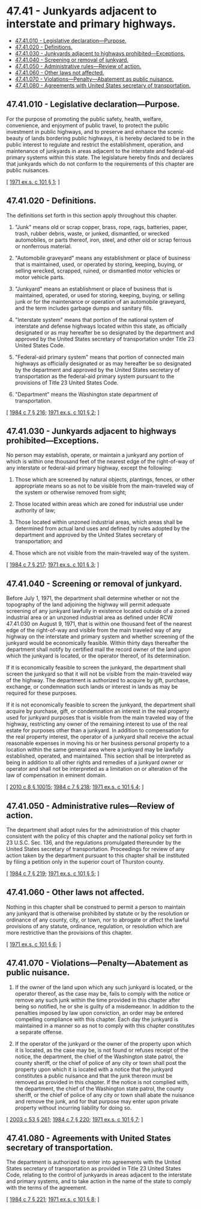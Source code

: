 # 47.41 - Junkyards adjacent to interstate and primary highways.
* [47.41.010 - Legislative declaration—Purpose.](#4741010---legislative-declarationpurpose)
* [47.41.020 - Definitions.](#4741020---definitions)
* [47.41.030 - Junkyards adjacent to highways prohibited—Exceptions.](#4741030---junkyards-adjacent-to-highways-prohibitedexceptions)
* [47.41.040 - Screening or removal of junkyard.](#4741040---screening-or-removal-of-junkyard)
* [47.41.050 - Administrative rules—Review of action.](#4741050---administrative-rulesreview-of-action)
* [47.41.060 - Other laws not affected.](#4741060---other-laws-not-affected)
* [47.41.070 - Violations—Penalty—Abatement as public nuisance.](#4741070---violationspenaltyabatement-as-public-nuisance)
* [47.41.080 - Agreements with United States secretary of transportation.](#4741080---agreements-with-united-states-secretary-of-transportation)
## 47.41.010 - Legislative declaration—Purpose.
For the purpose of promoting the public safety, health, welfare, convenience, and enjoyment of public travel, to protect the public investment in public highways, and to preserve and enhance the scenic beauty of lands bordering public highways, it is hereby declared to be in the public interest to regulate and restrict the establishment, operation, and maintenance of junkyards in areas adjacent to the interstate and federal-aid primary systems within this state. The legislature hereby finds and declares that junkyards which do not conform to the requirements of this chapter are public nuisances.

\[ [1971 ex.s. c 101 § 1](http://leg.wa.gov/CodeReviser/documents/sessionlaw/1971ex1c101.pdf?cite=1971%20ex.s.%20c%20101%20§%201); \]

## 47.41.020 - Definitions.
The definitions set forth in this section apply throughout this chapter.

1. "Junk" means old or scrap copper, brass, rope, rags, batteries, paper, trash, rubber debris, waste, or junked, dismantled, or wrecked automobiles, or parts thereof, iron, steel, and other old or scrap ferrous or nonferrous material.

2. "Automobile graveyard" means any establishment or place of business that is maintained, used, or operated by storing, keeping, buying, or selling wrecked, scrapped, ruined, or dismantled motor vehicles or motor vehicle parts.

3. "Junkyard" means an establishment or place of business that is maintained, operated, or used for storing, keeping, buying, or selling junk or for the maintenance or operation of an automobile graveyard, and the term includes garbage dumps and sanitary fills.

4. "Interstate system" means that portion of the national system of interstate and defense highways located within this state, as officially designated or as may hereafter be so designated by the department and approved by the United States secretary of transportation under Title 23 United States Code.

5. "Federal-aid primary system" means that portion of connected main highways as officially designated or as may hereafter be so designated by the department and approved by the United States secretary of transportation as the federal-aid primary system pursuant to the provisions of Title 23 United States Code.

6. "Department" means the Washington state department of transportation.

\[ [1984 c 7 § 216](http://leg.wa.gov/CodeReviser/documents/sessionlaw/1984c7.pdf?cite=1984%20c%207%20§%20216); [1971 ex.s. c 101 § 2](http://leg.wa.gov/CodeReviser/documents/sessionlaw/1971ex1c101.pdf?cite=1971%20ex.s.%20c%20101%20§%202); \]

## 47.41.030 - Junkyards adjacent to highways prohibited—Exceptions.
No person may establish, operate, or maintain a junkyard any portion of which is within one thousand feet of the nearest edge of the right-of-way of any interstate or federal-aid primary highway, except the following:

1. Those which are screened by natural objects, plantings, fences, or other appropriate means so as not to be visible from the main-traveled way of the system or otherwise removed from sight;

2. Those located within areas which are zoned for industrial use under authority of law;

3. Those located within unzoned industrial areas, which areas shall be determined from actual land uses and defined by rules adopted by the department and approved by the United States secretary of transportation; and

4. Those which are not visible from the main-traveled way of the system.

\[ [1984 c 7 § 217](http://leg.wa.gov/CodeReviser/documents/sessionlaw/1984c7.pdf?cite=1984%20c%207%20§%20217); [1971 ex.s. c 101 § 3](http://leg.wa.gov/CodeReviser/documents/sessionlaw/1971ex1c101.pdf?cite=1971%20ex.s.%20c%20101%20§%203); \]

## 47.41.040 - Screening or removal of junkyard.
Before July 1, 1971, the department shall determine whether or not the topography of the land adjoining the highway will permit adequate screening of any junkyard lawfully in existence located outside of a zoned industrial area or an unzoned industrial area as defined under RCW 47.41.030 on August 9, 1971, that is within one thousand feet of the nearest edge of the right-of-way and visible from the main traveled way of any highway on the interstate and primary system and whether screening of the junkyard would be economically feasible. Within thirty days thereafter the department shall notify by certified mail the record owner of the land upon which the junkyard is located, or the operator thereof, of its determination.

If it is economically feasible to screen the junkyard, the department shall screen the junkyard so that it will not be visible from the main-traveled way of the highway. The department is authorized to acquire by gift, purchase, exchange, or condemnation such lands or interest in lands as may be required for these purposes.

If it is not economically feasible to screen the junkyard, the department shall acquire by purchase, gift, or condemnation an interest in the real property used for junkyard purposes that is visible from the main traveled way of the highway, restricting any owner of the remaining interest to use of the real estate for purposes other than a junkyard. In addition to compensation for the real property interest, the operator of a junkyard shall receive the actual reasonable expenses in moving his or her business personal property to a location within the same general area where a junkyard may be lawfully established, operated, and maintained. This section shall be interpreted as being in addition to all other rights and remedies of a junkyard owner or operator and shall not be interpreted as a limitation on or alteration of the law of compensation in eminent domain.

\[ [2010 c 8 § 10015](http://lawfilesext.leg.wa.gov/biennium/2009-10/Pdf/Bills/Session%20Laws/Senate/6239-S.SL.pdf?cite=2010%20c%208%20§%2010015); [1984 c 7 § 218](http://leg.wa.gov/CodeReviser/documents/sessionlaw/1984c7.pdf?cite=1984%20c%207%20§%20218); [1971 ex.s. c 101 § 4](http://leg.wa.gov/CodeReviser/documents/sessionlaw/1971ex1c101.pdf?cite=1971%20ex.s.%20c%20101%20§%204); \]

## 47.41.050 - Administrative rules—Review of action.
The department shall adopt rules for the administration of this chapter consistent with the policy of this chapter and the national policy set forth in 23 U.S.C. Sec. 136, and the regulations promulgated thereunder by the United States secretary of transportation. Proceedings for review of any action taken by the department pursuant to this chapter shall be instituted by filing a petition only in the superior court of Thurston county.

\[ [1984 c 7 § 219](http://leg.wa.gov/CodeReviser/documents/sessionlaw/1984c7.pdf?cite=1984%20c%207%20§%20219); [1971 ex.s. c 101 § 5](http://leg.wa.gov/CodeReviser/documents/sessionlaw/1971ex1c101.pdf?cite=1971%20ex.s.%20c%20101%20§%205); \]

## 47.41.060 - Other laws not affected.
Nothing in this chapter shall be construed to permit a person to maintain any junkyard that is otherwise prohibited by statute or by the resolution or ordinance of any county, city, or town, nor to abrogate or affect the lawful provisions of any statute, ordinance, regulation, or resolution which are more restrictive than the provisions of this chapter.

\[ [1971 ex.s. c 101 § 6](http://leg.wa.gov/CodeReviser/documents/sessionlaw/1971ex1c101.pdf?cite=1971%20ex.s.%20c%20101%20§%206); \]

## 47.41.070 - Violations—Penalty—Abatement as public nuisance.
1. If the owner of the land upon which any such junkyard is located, or the operator thereof, as the case may be, fails to comply with the notice or remove any such junk within the time provided in this chapter after being so notified, he or she is guilty of a misdemeanor. In addition to the penalties imposed by law upon conviction, an order may be entered compelling compliance with this chapter. Each day the junkyard is maintained in a manner so as not to comply with this chapter constitutes a separate offense.

2. If the operator of the junkyard or the owner of the property upon which it is located, as the case may be, is not found or refuses receipt of the notice, the department, the chief of the Washington state patrol, the county sheriff, or the chief of police of any city or town shall post the property upon which it is located with a notice that the junkyard constitutes a public nuisance and that the junk thereon must be removed as provided in this chapter. If the notice is not complied with, the department, the chief of the Washington state patrol, the county sheriff, or the chief of police of any city or town shall abate the nuisance and remove the junk, and for that purpose may enter upon private property without incurring liability for doing so.

\[ [2003 c 53 § 261](http://lawfilesext.leg.wa.gov/biennium/2003-04/Pdf/Bills/Session%20Laws/Senate/5758.SL.pdf?cite=2003%20c%2053%20§%20261); [1984 c 7 § 220](http://leg.wa.gov/CodeReviser/documents/sessionlaw/1984c7.pdf?cite=1984%20c%207%20§%20220); [1971 ex.s. c 101 § 7](http://leg.wa.gov/CodeReviser/documents/sessionlaw/1971ex1c101.pdf?cite=1971%20ex.s.%20c%20101%20§%207); \]

## 47.41.080 - Agreements with United States secretary of transportation.
The department is authorized to enter into agreements with the United States secretary of transportation as provided in Title 23 United States Code, relating to the control of junkyards in areas adjacent to the interstate and primary systems, and to take action in the name of the state to comply with the terms of the agreement.

\[ [1984 c 7 § 221](http://leg.wa.gov/CodeReviser/documents/sessionlaw/1984c7.pdf?cite=1984%20c%207%20§%20221); [1971 ex.s. c 101 § 8](http://leg.wa.gov/CodeReviser/documents/sessionlaw/1971ex1c101.pdf?cite=1971%20ex.s.%20c%20101%20§%208); \]

